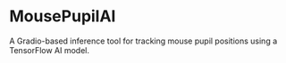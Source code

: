 # MousePupilAI
A Gradio-based inference tool for tracking mouse pupil positions using a TensorFlow AI model.
